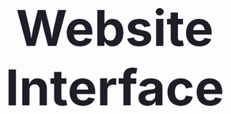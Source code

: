 <h1 align="center" style="color: #1D1E28; font-size: 100px; font-weight: bold;">Website Interface</h1>

